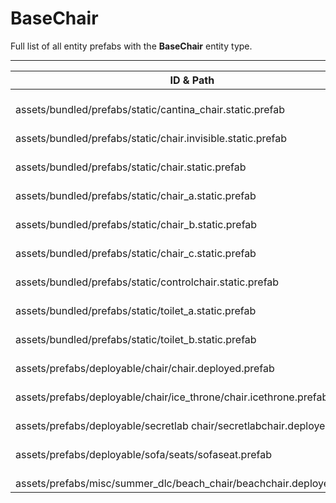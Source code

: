 # BaseChair
Full list of all <Badge type="warning" text="14"/> entity prefabs with the **BaseChair** entity type.

---
| ID & Path |
| --- |
| <a href="#3220100422"><Badge id="3220100422" type="tip" text="#"/></a> <Badge type="tip" text="3220100422"/> <br> assets/bundled/prefabs/static/cantina_chair.static.prefab |
| <a href="#624857933"><Badge id="624857933" type="tip" text="#"/></a> <Badge type="tip" text="624857933"/> <br> assets/bundled/prefabs/static/chair.invisible.static.prefab |
| <a href="#629849447"><Badge id="629849447" type="tip" text="#"/></a> <Badge type="tip" text="629849447"/> <br> assets/bundled/prefabs/static/chair.static.prefab |
| <a href="#1671004260"><Badge id="1671004260" type="tip" text="#"/></a> <Badge type="tip" text="1671004260"/> <br> assets/bundled/prefabs/static/chair_a.static.prefab |
| <a href="#2560344996"><Badge id="2560344996" type="tip" text="#"/></a> <Badge type="tip" text="2560344996"/> <br> assets/bundled/prefabs/static/chair_b.static.prefab |
| <a href="#641900253"><Badge id="641900253" type="tip" text="#"/></a> <Badge type="tip" text="641900253"/> <br> assets/bundled/prefabs/static/chair_c.static.prefab |
| <a href="#4116424082"><Badge id="4116424082" type="tip" text="#"/></a> <Badge type="tip" text="4116424082"/> <br> assets/bundled/prefabs/static/controlchair.static.prefab |
| <a href="#1465881654"><Badge id="1465881654" type="tip" text="#"/></a> <Badge type="tip" text="1465881654"/> <br> assets/bundled/prefabs/static/toilet_a.static.prefab |
| <a href="#3816788004"><Badge id="3816788004" type="tip" text="#"/></a> <Badge type="tip" text="3816788004"/> <br> assets/bundled/prefabs/static/toilet_b.static.prefab |
| <a href="#1992774774"><Badge id="1992774774" type="tip" text="#"/></a> <Badge type="tip" text="1992774774"/> <br> assets/prefabs/deployable/chair/chair.deployed.prefab |
| <a href="#3579302978"><Badge id="3579302978" type="tip" text="#"/></a> <Badge type="tip" text="3579302978"/> <br> assets/prefabs/deployable/chair/ice_throne/chair.icethrone.prefab |
| <a href="#286221745"><Badge id="286221745" type="tip" text="#"/></a> <Badge type="tip" text="286221745"/> <br> assets/prefabs/deployable/secretlab chair/secretlabchair.deployed.prefab |
| <a href="#2119696825"><Badge id="2119696825" type="tip" text="#"/></a> <Badge type="tip" text="2119696825"/> <br> assets/prefabs/deployable/sofa/seats/sofaseat.prefab |
| <a href="#3552983236"><Badge id="3552983236" type="tip" text="#"/></a> <Badge type="tip" text="3552983236"/> <br> assets/prefabs/misc/summer_dlc/beach_chair/beachchair.deployed.prefab |
